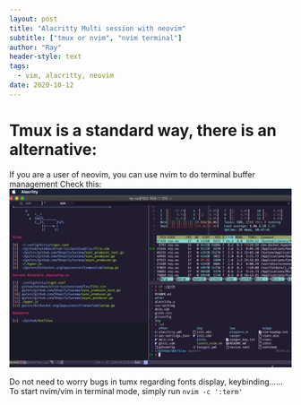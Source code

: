 ```yaml
---
layout: post
title: "Alacritty Multi session with neovim"
subtitle: ["tmux or nvim", "nvim terminal"]
author: "Ray"
header-style: text
tags:
  - vim, alacritty, neovim
date: 2020-10-12
---
```



# Tmux is a standard way, there is an alternative:

If you are a user of neovim, you can use nvim to do terminal buffer management
Check this:
![Alacritty multi-sessions](https://raw.githubusercontent.com/ray-x/ray-x.github.io/master/img/in-post/2020-10-alacritty.jpg)

Do not need to worry bugs in tumx regarding fonts display, keybinding......
To start nvim/vim in terminal mode, simply run `nvim -c ':term'`
